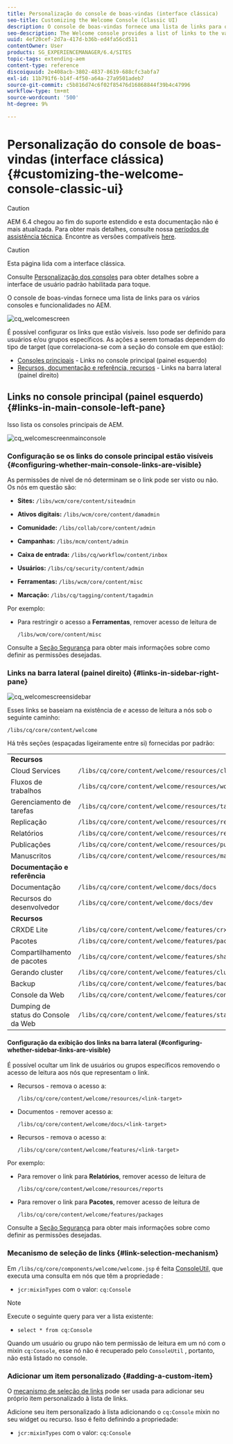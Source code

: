 ```yaml
---
title: Personalização do console de boas-vindas (interface clássica)
seo-title: Customizing the Welcome Console (Classic UI)
description: O console de boas-vindas fornece uma lista de links para os vários consoles e funcionalidades no AEM
seo-description: The Welcome console provides a list of links to the various consoles and functionality within AEM
uuid: 4ef20cef-2d7a-417d-b36b-ed4fa56cd511
contentOwner: User
products: SG_EXPERIENCEMANAGER/6.4/SITES
topic-tags: extending-aem
content-type: reference
discoiquuid: 2e408acb-3802-4837-8619-688cfc3abfa7
exl-id: 11b791f6-b14f-4f50-a64a-27a9501adeb7
source-git-commit: c5b816d74c6f02f85476d16868844f39b4c47996
workflow-type: tm+mt
source-wordcount: '500'
ht-degree: 9%

---
```


# Personalização do console de boas-vindas (interface clássica){#customizing-the-welcome-console-classic-ui}

>[!CAUTION]
>
>AEM 6.4 chegou ao fim do suporte estendido e esta documentação não é mais atualizada. Para obter mais detalhes, consulte nossa [períodos de assistência técnica](https://helpx.adobe.com/br/support/programs/eol-matrix.html). Encontre as versões compatíveis [here](https://experienceleague.adobe.com/docs/).

>[!CAUTION]
>
>Esta página lida com a interface clássica.
>
>Consulte [Personalização dos consoles](/help/sites-developing/customizing-consoles-touch.md) para obter detalhes sobre a interface de usuário padrão habilitada para toque.

O console de boas-vindas fornece uma lista de links para os vários consoles e funcionalidades no AEM.

![cq_welcomescreen](assets/cq_welcomescreen.png)

É possível configurar os links que estão visíveis. Isso pode ser definido para usuários e/ou grupos específicos. As ações a serem tomadas dependem do tipo de target (que correlaciona-se com a seção do console em que estão):

* [Consoles principais](#links-in-main-console-left-pane) - Links no console principal (painel esquerdo)
* [Recursos, documentação e referência, recursos](#links-in-sidebar-right-pane) - Links na barra lateral (painel direito)

## Links no console principal (painel esquerdo) {#links-in-main-console-left-pane}

Isso lista os consoles principais de AEM.

![cq_welcomescreenmainconsole](assets/cq_welcomescreenmainconsole.png)

### Configuração se os links do console principal estão visíveis {#configuring-whether-main-console-links-are-visible}

As permissões de nível de nó determinam se o link pode ser visto ou não. Os nós em questão são:

* **Sites:** `/libs/wcm/core/content/siteadmin`

* **Ativos digitais:** `/libs/wcm/core/content/damadmin`

* **Comunidade:** `/libs/collab/core/content/admin`

* **Campanhas:** `/libs/mcm/content/admin`

* **Caixa de entrada:** `/libs/cq/workflow/content/inbox`

* **Usuários:** `/libs/cq/security/content/admin`

* **Ferramentas:** `/libs/wcm/core/content/misc`

* **Marcação:** `/libs/cq/tagging/content/tagadmin`

Por exemplo:

* Para restringir o acesso a **Ferramentas**, remover acesso de leitura de

   `/libs/wcm/core/content/misc`

Consulte a [Seção Segurança](/help/sites-administering/security.md) para obter mais informações sobre como definir as permissões desejadas.

### Links na barra lateral (painel direito) {#links-in-sidebar-right-pane}

![cq_welcomescreensidebar](assets/cq_welcomescreensidebar.png)

Esses links se baseiam na existência de *e* acesso de leitura a nós sob o seguinte caminho:

`/libs/cq/core/content/welcome`

Há três seções (espaçadas ligeiramente entre si) fornecidas por padrão:

<table> 
 <tbody> 
  <tr> 
   <td><strong>Recursos</strong></td> 
   <td> </td> 
  </tr> 
  <tr> 
   <td> Cloud Services</td> 
   <td><code>/libs/cq/core/content/welcome/resources/cloudservices</code></td> 
  </tr> 
  <tr> 
   <td> Fluxos de trabalhos</td> 
   <td><code>/libs/cq/core/content/welcome/resources/workflows</code></td> 
  </tr> 
  <tr> 
   <td> Gerenciamento de tarefas</td> 
   <td><code>/libs/cq/core/content/welcome/resources/taskmanager</code></td> 
  </tr> 
  <tr> 
   <td> Replicação</td> 
   <td><code>/libs/cq/core/content/welcome/resources/replication</code></td> 
  </tr> 
  <tr> 
   <td> Relatórios</td> 
   <td><code>/libs/cq/core/content/welcome/resources/reports</code></td> 
  </tr> 
  <tr> 
   <td> Publicações</td> 
   <td><code>/libs/cq/core/content/welcome/resources/publishingadmin</code></td> 
  </tr> 
  <tr> 
   <td> Manuscritos</td> 
   <td><code>/libs/cq/core/content/welcome/resources/manuscriptsadmin</code></td> 
  </tr> 
  <tr> 
   <td><strong>Documentação e referência</strong></td> 
   <td> </td> 
  </tr> 
  <tr> 
   <td> Documentação</td> 
   <td><code>/libs/cq/core/content/welcome/docs/docs</code></td> 
  </tr> 
  <tr> 
   <td> Recursos do desenvolvedor</td> 
   <td><code>/libs/cq/core/content/welcome/docs/dev</code></td> 
  </tr> 
  <tr> 
   <td><strong>Recursos</strong></td> 
   <td> </td> 
  </tr> 
  <tr> 
   <td> CRXDE Lite</td> 
   <td><code>/libs/cq/core/content/welcome/features/crxde</code></td> 
  </tr> 
  <tr> 
   <td> Pacotes</td> 
   <td><code>/libs/cq/core/content/welcome/features/packages</code></td> 
  </tr> 
  <tr> 
   <td> Compartilhamento de pacotes</td> 
   <td><code>/libs/cq/core/content/welcome/features/share</code></td> 
  </tr> 
  <tr> 
   <td> Gerando cluster</td> 
   <td><code>/libs/cq/core/content/welcome/features/cluster</code></td> 
  </tr> 
  <tr> 
   <td> Backup</td> 
   <td><code>/libs/cq/core/content/welcome/features/backup</code></td> 
  </tr> 
  <tr> 
   <td> Console da Web<br /> </td> 
   <td><code>/libs/cq/core/content/welcome/features/config</code></td> 
  </tr> 
  <tr> 
   <td> Dumping de status do Console da Web<br /> </td> 
   <td><code>/libs/cq/core/content/welcome/features/statusdump</code></td> 
  </tr> 
 </tbody> 
</table>

#### Configuração da exibição dos links na barra lateral {#configuring-whether-sidebar-links-are-visible}

É possível ocultar um link de usuários ou grupos específicos removendo o acesso de leitura aos nós que representam o link.

* Recursos - remova o acesso a:

   `/libs/cq/core/content/welcome/resources/<link-target>`

* Documentos - remover acesso a:

   `/libs/cq/core/content/welcome/docs/<link-target>`

* Recursos - remova o acesso a:

   `/libs/cq/core/content/welcome/features/<link-target>`

Por exemplo:

* Para remover o link para **Relatórios**, remover acesso de leitura de

   `/libs/cq/core/content/welcome/resources/reports`

* Para remover o link para **Pacotes**, remover acesso de leitura de

   `/libs/cq/core/content/welcome/features/packages`

Consulte a [Seção Segurança](/help/sites-administering/security.md) para obter mais informações sobre como definir as permissões desejadas.

### Mecanismo de seleção de links {#link-selection-mechanism}

Em `/libs/cq/core/components/welcome/welcome.jsp` é feita [ConsoleUtil](https://helpx.adobe.com/experience-manager/6-4/sites/developing/using/reference-materials/javadoc/com/day/cq/commons/ConsoleUtil.html), que executa uma consulta em nós que têm a propriedade :

* `jcr:mixinTypes` com o valor: `cq:Console`

>[!NOTE]
>
>Execute o seguinte query para ver a lista existente:
>
>* `select * from cq:Console`
>


Quando um usuário ou grupo não tem permissão de leitura em um nó com o mixin `cq:Console`, esse nó não é recuperado pelo `ConsoleUtil` , portanto, não está listado no console.

### Adicionar um item personalizado {#adding-a-custom-item}

O [mecanismo de seleção de links](#link-selection-mechanism) pode ser usada para adicionar seu próprio item personalizado à lista de links.

Adicione seu item personalizado à lista adicionando o `cq:Console` mixin no seu widget ou recurso. Isso é feito definindo a propriedade:

* `jcr:mixinTypes` com o valor: `cq:Console`
